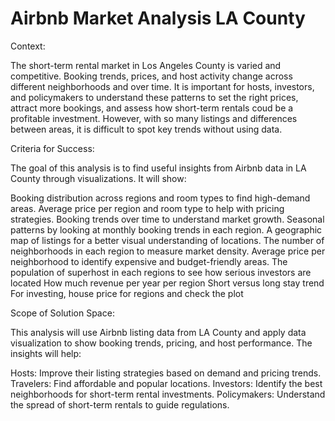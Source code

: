 # Airbnb Market Analysis LA County


Context:

The short-term rental market in Los Angeles County is varied and competitive. Booking trends, prices, and host activity change across different neighborhoods and over time. It is important for hosts, investors, and policymakers to understand these patterns to set the right prices, attract more bookings, and assess how short-term rentals coud be a profitable investment. However, with so many listings and differences between areas, it is difficult to spot key trends without using data.

Criteria for Success:

The goal of this analysis is to find useful insights from Airbnb data in LA County through visualizations.
It will show:

Booking distribution across regions and room types to find high-demand areas.
Average price per region and room type to help with pricing strategies.
Booking trends over time to understand market growth.
Seasonal patterns by looking at monthly booking trends in each region.
A geographic map of listings for a better visual understanding of locations.
The number of neighborhoods in each region to measure market density.
Average price per neighborhood to identify expensive and budget-friendly areas.
The population of superhost in each regions to see how serious investors are located
How much revenue per year per region 
Short versus long stay trend
For investing, house price for regions and check the plot

Scope of Solution Space:

This analysis will use Airbnb listing data from LA County and apply data visualization to show booking trends, pricing, and host performance.
The insights will help:

Hosts: Improve their listing strategies based on demand and pricing trends.
Travelers: Find affordable and popular locations.
Investors: Identify the best neighborhoods for short-term rental investments.
Policymakers: Understand the spread of short-term rentals to guide regulations.

